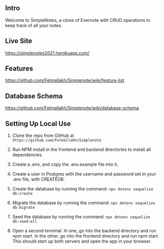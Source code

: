 ## Intro 

Welcome to SimpleNotes, a clone of Evernote with CRUD operations to keep track of all your notes.

## Live Site

https://simplenotes2021.herokuapp.com/

## Features

https://github.com/Felmallakh/Simplenote/wiki/feature-list

## Database Schema

https://github.com/Felmallakh/Simplenote/wiki/database-schema

## Setting Up Local Use

1. Clone the repo from GitHub at `https://github.com/Felmallakh/Simplenote`

2. Run NPM install in the frontend and backend directories to install all dependencies.

3. Create a .env, and copy the .env.example file into it.

4. Create a user in Postgres with the username and password set in your .env file, with CREATEDB.

5. Create the database by running the command: `npx dotenv sequelize db:create`

6. Migrate the database by running the command: `npx dotenv sequelize db:migrate`

7. Seed the database by running the command: `npx dotenv sequelize db:seed:all`

8. Open a second terminal. In one, go into the backend directory and run npm start. In the other, go into the frontend directory and run npm start. This should start up both servers and open the app in your browser.
